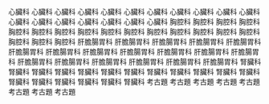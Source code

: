 心臟科
心臟科
心臟科
心臟科
心臟科
心臟科
心臟科
心臟科
心臟科
心臟科
心臟科
心臟科
心臟科
心臟科
心臟科
心臟科
心臟科
心臟科
胸腔科
胸腔科
胸腔科
胸腔科
胸腔科
胸腔科
胸腔科
胸腔科
胸腔科
胸腔科
胸腔科
胸腔科
胸腔科
胸腔科
胸腔科
胸腔科
胸腔科
胸腔科
肝膽腸胃科
肝膽腸胃科
肝膽腸胃科
肝膽腸胃科
肝膽腸胃科
肝膽腸胃科
肝膽腸胃科
肝膽腸胃科
肝膽腸胃科
肝膽腸胃科
肝膽腸胃科
肝膽腸胃科
肝膽腸胃科
肝膽腸胃科
肝膽腸胃科
肝膽腸胃科
肝膽腸胃科
肝膽腸胃科
腎臟科
腎臟科
腎臟科
腎臟科
腎臟科
腎臟科
腎臟科
腎臟科
腎臟科
腎臟科
腎臟科
腎臟科
腎臟科
腎臟科
腎臟科
腎臟科
腎臟科
腎臟科
考古題
考古題
考古題
考古題
考古題
考古題
考古題
考古題
